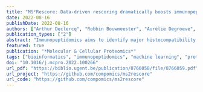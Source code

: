 ```yaml
---
title: "MS²Rescore: Data-driven rescoring dramatically boosts immunopeptide identification rates"
date: 2022-08-16
publishDate: 2022-08-16
authors: ["Arthur Declercq", "Robbin Bouwmeester", "Aurélie Degroeve", "Hirschler", "Christine Carapito", "Sven", "Lennart Martens", "Ralf Gabriels"]
publication_types: ["2"]
abstract: "Immunopeptidomics aims to identify major histocompatibility complex (MHC)-presented peptides on almost all cells that can be used in anti-cancer vaccine development. However, existing immunopeptidomics data analysis pipelines suffer from the nontryptic nature of immunopeptides, complicating their identification. Previously, peak intensity predictions by MS2PIP and retention time predictions by DeepLC have been shown to improve tryptic peptide identifications when rescoring peptide-spectrum matches with Percolator. However, as MS2PIP was tailored toward tryptic peptides, we have here retrained MS2PIP to include nontryptic peptides. Interestingly, the new models not only greatly improve predictions for immunopeptides but also yield further improvements for tryptic peptides. We show that the integration of new MS2PIP models, DeepLC, and Percolator in one software package, MS2Rescore, increases spectrum identification rate and unique identified peptides with 46% and 36% compared to standard Percolator rescoring at 1% FDR. Moreover, MS2Rescore also outperforms the current state-of-the-art in immunopeptide-specific identification approaches. Altogether, MS2Rescore thus allows substantially improved identification of novel epitopes from existing immunopeptidomics workflows."
featured: true
publication: "*Molecular & Cellular Proteomics*"
tags: ["bioinformatics", "immunopeptidomics", "machine learning", "proteomics", "mass spectrometry", "peptide identification"]
doi: "10.1016/j.mcpro.2022.100266"
url_pdf: "https://biblio.ugent.be/publication/8766058/file/8766059.pdf"
url_project: "https://github.com/compomics/ms2rescore"
url_code: "https://github.com/compomics/ms2rescore"
---
```

